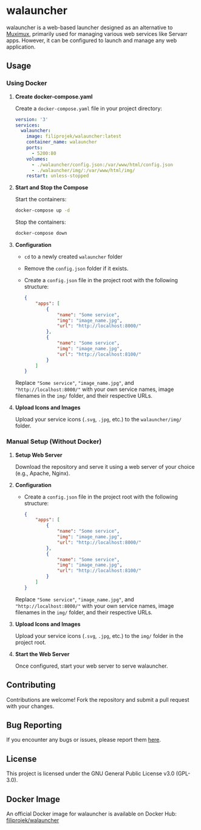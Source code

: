 # walauncher

walauncher is a web-based launcher designed as an alternative to [Muximux](https://github.com/mescon/Muximux), primarily used for managing various web services like Servarr apps. However, it can be configured to launch and manage any web application.

## Usage

### Using Docker

1. **Create docker-compose.yaml**

   Create a `docker-compose.yaml` file in your project directory:

   ```yaml
   version: '3'
   services:
     walauncher:
       image: filiprojek/walauncher:latest
       container_name: walauncher
       ports:
         - 5200:80
       volumes:
         - ./walauncher/config.json:/var/www/html/config.json
         - ./walauncher/img/:/var/www/html/img/
       restart: unless-stopped
   ```

2. **Start and Stop the Compose**

   Start the containers:

   ```bash
   docker-compose up -d
   ```

   Stop the containers:

   ```bash
   docker-compose down
   ```

3. **Configuration**

   - `cd` to a newly created `walauncher` folder
   - Remove the `config.json` folder if it exists.
   - Create a `config.json` file in the project root with the following structure:

     ```json
     {
         "apps": [
             {
                 "name": "Some service",
                 "img": "image_name.jpg",
                 "url": "http://localhost:8000/"
             },
             {
                 "name": "Some service",
                 "img": "image_name.jpg",
                 "url": "http://localhost:8100/"
             }
         ]
     }
     ```

   Replace `"Some service"`, `"image_name.jpg"`, and `"http://localhost:8000/"` with your own service names, image filenames in the `img/` folder, and their respective URLs.

3. **Upload Icons and Images**

   Upload your service icons (`.svg`, `.jpg`, etc.) to the `walauncher/img/` folder.

### Manual Setup (Without Docker)

1. **Setup Web Server**

   Download the repository and serve it using a web server of your choice (e.g., Apache, Nginx).

2. **Configuration**

   - Create a `config.json` file in the project root with the following structure:

     ```json
     {
         "apps": [
             {
                 "name": "Some service",
                 "img": "image_name.jpg",
                 "url": "http://localhost:8000/"
             },
             {
                 "name": "Some service",
                 "img": "image_name.jpg",
                 "url": "http://localhost:8100/"
             }
         ]
     }
     ```

   Replace `"Some service"`, `"image_name.jpg"`, and `"http://localhost:8000/"` with your own service names, image filenames in the `img/` folder, and their respective URLs.

3. **Upload Icons and Images**

   Upload your service icons (`.svg`, `.jpg`, etc.) to the `img/` folder in the project root.

4. **Start the Web Server**

   Once configured, start your web server to serve walauncher.

## Contributing

Contributions are welcome! Fork the repository and submit a pull request with your changes.

## Bug Reporting

If you encounter any bugs or issues, please report them [here](https://github.com/filiprojek/walauncher/issues).

## License

This project is licensed under the GNU General Public License v3.0 (GPL-3.0).

## Docker Image

An official Docker image for walauncher is available on Docker Hub:
[filiprojek/walauncher](https://hub.docker.com/r/filiprojek/walauncher)
